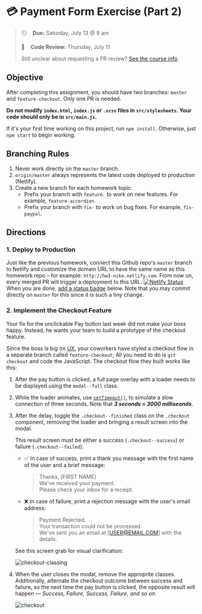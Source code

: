 # 💳 Payment Form Exercise (Part 2) 

> :clock9:&nbsp; &nbsp; **Due:** Saturday, July 13 @ 9 am
>
> :mag_right:&nbsp; &nbsp; **Code Review:** Thursday, July 11 
>
> Still unclear about requesting a PR review? [See the course info](https://github.com/wearecodets/phase-two/blob/master/week-zero/about.md#homework-pull-request).

## Objective

After completing this assignment, you should have two branches: `master` and `feature-checkout`. Only one PR is needed. 

**Do not modify `index.html`, `index.js` or `.scss` files in `src/stylesheets`. Your code should only be in `src/main.js`.**

If it's your first time working on this project, run `npm install`. Otherwise, just `npm start` to begin working.

## Branching Rules

1. Never work directly on the `master` branch. 
2. `origin/master` always represents the latest code deployed to production (Netlify).
2. Create a new branch for each homework topic:
    - Prefix your branch with `feature-` to work on new features. For example, `feature-accordion`.
    - Prefix your branch with `fix-` to work on bug fixes. For example, `fix-paypal`.

## Directions

### 1. Deploy to Production 

Just like the previous homework, connect this Github repo's `master` branch to Netlify and customize the domain URL to have the same name as this homework repo – for example: `http://hw3-niko.netlify.com`. From now on, every merged PR will trigger a deployment to this URL. 
[![Netlify Status](https://api.netlify.com/api/v1/badges/07005862-85a5-49ec-800c-33a3679a5b21/deploy-status)](https://app.netlify.com/sites/hw3-nimtech89/deploys)
When you are done, [add a status badge](https://www.netlify.com/docs/continuous-deployment/#status-badges) below. Note that you may commit directly on `master` for this since it is such a tiny change.

### 2. Implement the Checkout Feature

Your fix for the unclickable Pay button last week did not make your boss happy. Instead, he wants your team to build a prototype of the checkout feature.

Since the boss is big on [UX](https://en.wikipedia.org/wiki/User_experience), your coworkers have styled a checkout flow in a separate branch called `feature-checkout`; All you need to do is `git checkout` and code the JavaScript. The checkout flow they built works like this:


1. After the pay button is clicked, a full page overlay with a loader needs to be displayed using the `modal--full` class.

2. While the loader animates, use [`setTimeout()`](https://www.w3schools.com/jsref/met_win_settimeout.asp), to simulate a slow connection of three seconds. Note that ***3 seconds = 3000 milliseonds***.

3. After the delay, toggle the `.checkout--finished` class on the `.checkout` component, removing the loader and bringing a result screen into the modal. 

    This result screen must be either a success (`.checkout--success`) or failure (`.checkout--failed`):

    - ✅ In case of success, print a thank you message with the first name of the user and a brief message:
        > Thanks, [FIRST NAME] \
        > We've received your payment. \
        > Please check your inbox for a receipt.
    - ❌ In case of failure, print a rejection message with the user's email address:
        > Payment Rejected. \
        > Your transaction could not be processed. \
        > We've sent you an email at [USER@EMAIL.COM] with the details.

    See this screen grab for visual clarification:

    ![checkout-classing](https://res.cloudinary.com/yicf/image/upload/w_500/v1561977776/Code%20The%20Web/checkout-classing.gif)

4. When the user closes the modal, remove the approprite classes. Additionally, alternate the checkout outcome between success and failure, so the next time the pay button is clicked, the opposite result will happen — *Success, Failure, Success, Failure, and so on.*

    ![checkout](https://res.cloudinary.com/yicf/image/upload/w_500/v1561977299/Code%20The%20Web/checkout.gif)
